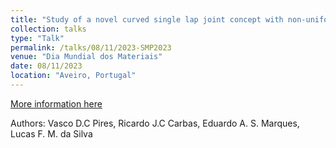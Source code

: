 ```yaml
---
title: "Study of a novel curved single lap joint concept with non-uniform adhesive thickness"
collection: talks
type: "Talk"
permalink: /talks/08/11/2023-SMP2023
venue: "Dia Mundial dos Materiais"
date: 08/11/2023
location: "Aveiro, Portugal"
---
```


[More information here](https://spmateriais.pt/site/2023/11/17/dia-mundial-dos-materiais-em-revista/)

Authors: Vasco D.C Pires, Ricardo J.C Carbas, Eduardo A. S. Marques, Lucas F. M. da Silva 
